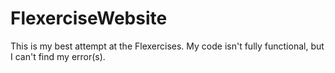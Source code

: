 # FlexerciseWebsite
This is my best attempt at the Flexercises. My code isn't fully functional, but I can't find my error(s). 
